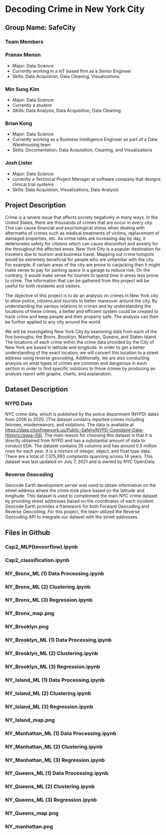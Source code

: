 # Decoding Crime in New York City 

## Group Name: SafeCity

### Team Members 

### Pranav Menon
- Major: Data Science 
- Currently working in a IoT based firm as a Senior Engineer
- Skills: Data Acquistion, Data Cleaning, Visualizations 

### Min Sung Kim
- Major: Data Science
- Currently a student
- SKills: Data Analysis, Data Acquisition, Data Cleaning

### Brian Kong 
- Major: Data Science 
- Currently working as a Business Intelligence Engineer as part of a Data Warehousing team
- Skills: Documentation, Data Acquisition, Cleaning, and Visualizations

### Josh Lister
- Major: Data Science
- currently a Technical Project Manager at software company that designs clinical trial systems
- Skills: Data Acquistion, Visualizations, Data Analysis 


## Project Description 

Crime is a severe issue that affects society negatively in many ways. In the United States, there are thousands of crimes that are occur in every city. This can cause financial and psychological stress when dealing with aftermaths of crimes such as medical treatments of victims, replacement of damaged properties, etc. As crime rates are increasing day by day, it deteriorates safety for citizens which can cause discomfort and anxiety for the throughout the affected areas. New York City is a popular destination for travelers due to tourism and business travel. Mapping out crime hotspots would be extremely beneficial for people who are unfamiliar with the city. For example, if certain areas of the city are prone to carjacking then it might make sense to pay for parking space in a garage to reduce risk. On the contrary, it would make sense for tourists to spend time in areas less prone to crime. The information that can be gathered from this project will be useful for both residents and visitors.

The objective of this project is to do an analysis on crimes in New York city to allow police, citizens,and tourists to better maneuver around the city. By understanding the various relations to crimes and by understanding the locations of these crimes, a better and efficient system could be created to track crime and keep people and their property safe. The analysis can then be further applied to any city around the world.

We will be investigating New York City by examining data from each of the five boroughs; the Bronx, Brooklyn, Manhattan, Queens, and Staten Island. The locations of each crime within the crime data provided by the City of New York are based in latitude and longitude. In order to get a better understanding of the exact location, we will convert this location to a street address using reverse geocoding. Additionally, we are also conducting analysis on what types of crimes are common and dangerous in each section in order to find specific solutions to those crimes by producing an analysis report with graphs, charts, and explanation.

## Dataset Description 

### NYPD Data

NYC crime data, which is published by the police department (NYPD) dates from 2006 to 2020. (The dataset contains reported crimes including felonies, misdemeanors, and violations. The data is available at https://data.cityofnewyork.us/Public-Safety/NYPD-Complaint-Data-Historic/qgea-i56i. The main reason for choosing this dataset is that it is directly obtained from NYPD and has a substantial amount of data to conduct EDA. The dataset contains 35 columns and has around 0.5 million rows for each year. It is a mixture of integer, object, and float type data. There are a total of 7,375,993 complaints spanning across 14 years. This dataset was last updated on July 7, 2021 and is owned by NYC OpenData.

### Reverse Geocoding

Geocode Earth development server was used to obtain information on the street address where the crime took place based on the latitude and longitude. This dataset is used to complement the main NYC crime dataset by providing street addresses based on the coordinates of each incident. Geocode Earth provides a framework for both Forward Geocoding and Reverse Geocoding. For this project, the team utilized the Reverse Geocoding API to integrate our dataset with the street addresses.


## Files in Github
### Cap2_MLP(tensorflow).ipynb


### Cap2_classification.ipynb

### NY_Bronx_ML (1) Data Processing.ipynb

### NY_Bronx_ML (2) Clustering.ipynb

### NY_Bronx_ML (3) Regression.ipynb

### NY_Bronx_map.png

### NY_Brooklyn.png

### NY_Brooklyn_ML (1) Data Processing.ipynb

### NY_Brooklyn_ML (2) Clustering.ipynb

### NY_Brooklyn_ML (3) Regression.ipynb

### NY_Island_ML (1) Data Processing.ipynb

### NY_Island_ML (2) Clustering.ipynb

### NY_Island_ML (3) Regression.ipynb

### NY_Island_map.png

### NY_Manhattan_ML (1) Data Processing.ipynb

### NY_Manhattan_ML (2) Clustering.ipynb

### NY_Manhattan_ML (3) Regression.ipynb

### NY_Queens_ML (1) Data Processing.ipynb

### NY_Queens_ML (2) Clustering.ipynb

### NY_Queens_ML (3) Regression.ipynb

### NY_Queens_map.png

### NY_manhattan.png


